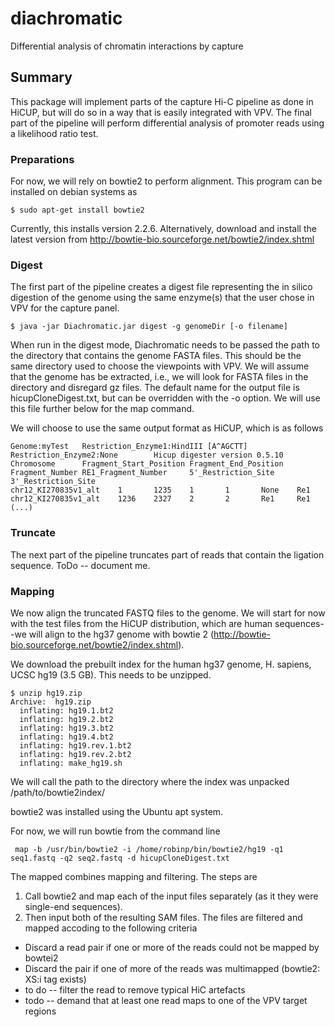 # diachromatic
Differential analysis of chromatin interactions by capture

## Summary
This package will implement parts of the capture Hi-C pipeline as done in
HiCUP, but will do so in a way that is easily integrated with VPV. The final
part of the pipeline will perform differential analysis of 
promoter reads using a likelihood ratio test.

### Preparations
For now, we will rely on bowtie2 to perform alignment. This program
can be installed on debian systems as
```
$ sudo apt-get install bowtie2
```
Currently, this installs version 2.2.6. Alternatively, download 
and install the latest version from 
http://bowtie-bio.sourceforge.net/bowtie2/index.shtml


### Digest
The first part of the pipeline creates a digest file representing
the in silico digestion of the genome using the same enzyme(s) that
the user chose in VPV for the capture panel.

```
$ java -jar Diachromatic.jar digest -g genomeDir [-o filename]
```
When run in the digest mode, Diachromatic needs to be passed the
path to the directory that contains the genome FASTA files. This
should be the same directory used to choose the viewpoints with VPV. We will assume
that the genome has be extracted, i.e., we will look for FASTA files
in the directory and disregard gz files.
The default name for the output file is hicupCloneDigest.txt, but can be overridden with 
the -o option. We will use this file further below for the map command.

We will choose to use the same output format as HiCUP, which is as follows
```
Genome:myTest   Restriction_Enzyme1:HindIII [A^AGCTT]   Restriction_Enzyme2:None        Hicup digester version 0.5.10
Chromosome      Fragment_Start_Position Fragment_End_Position   Fragment_Number RE1_Fragment_Number     5'_Restriction_Site     3'_Restriction_Site
chr12_KI270835v1_alt    1       1235    1       1       None    Re1
chr12_KI270835v1_alt    1236    2327    2       2       Re1     Re1
(...)
```



### Truncate
The next part of the pipeline truncates part of reads that contain the ligation
sequence. ToDo -- document me.

### Mapping
We now align the truncated FASTQ files to the genome. We will start for now with 
the test files from the HiCUP distribution, which are human sequences--we will 
align to the hg37 genome with bowtie 2 (http://bowtie-bio.sourceforge.net/bowtie2/index.shtml).

We download the prebuilt index for the human hg37 genome, H. sapiens, UCSC hg19 (3.5 GB).
This needs to be unzipped. 

```$xslt
$ unzip hg19.zip 
Archive:  hg19.zip
  inflating: hg19.1.bt2              
  inflating: hg19.2.bt2              
  inflating: hg19.3.bt2              
  inflating: hg19.4.bt2              
  inflating: hg19.rev.1.bt2          
  inflating: hg19.rev.2.bt2          
  inflating: make_hg19.sh           
```
We will call the path to the directory where the index was unpacked /path/to/bowtie2index/


bowtie2 was installed using the Ubuntu apt system.

For now, we will run bowtie from the command line
```$xslt
 map -b /usr/bin/bowtie2 -i /home/robinp/bin/bowtie2/hg19 -q1 seq1.fastq -q2 seq2.fastq -d hicupCloneDigest.txt  
 ```
The mapped combines mapping and filtering. The steps are
1. Call bowtie2 and map each of the input files separately (as it they were single-end sequences).
2. Then input both of the resulting SAM files. The files are filtered and
mapped accoding to the following criteria
* Discard a read pair if one or more of the reads could not be mapped by bowtei2
* Discard the pair if one of more of the reads was multimapped (bowtie2: XS:i tag exists)
* to do -- filter the read to remove typical HiC artefacts
* todo -- demand that at least one read maps to one of the VPV target regions


